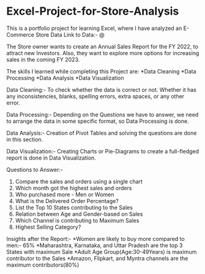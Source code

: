 # Excel-Project-for-Store-Analysis
This is a portfolio project for learning Excel, where I have analyzed an E-Commerce Store Data
Link to Data:- @

The Store owner wants to create an Annual Sales Report for the FY 2022, to attract new Investors. Also, they want to explore more options for increasing sales in the coming FY 2023.

The skills I learned while completing this Project are:
*Data Cleaning
*Data Processing
*Data Analysis
*Data Visualization

Data Cleaning:- To check whether the data is correct or not. Whether it has any inconsistencies, blanks, spelling errors, extra spaces, or any other error.

Data Processing:- Depending on the Questions we have to answer, we need to arrange the data in some specific format, so Data Processing is done.

Data Analysis:- Creation of Pivot Tables and solving the questions are done in this section.

Data Visualization:- Creating Charts or Pie-Diagrams to create a full-fledged report is done in Data Visualization.

Questions to Answer:-
1. Compare the sales and orders using a single chart
2. Which month got the highest sales and orders
3. Who purchased more - Men or Women
4. What is the Delivered Order Percentage?
5. List the Top 10 States contributing to the Sales
6. Relation between Age and Gender-based on Sales
7. Which Channel is contributing to Maximum Sales
8. Highest Selling Category?

Insights after the Report:-
*Women are likely to buy more compared to men:- 65%
*Maharashtra, Karnataka, and Uttar Pradesh are the top 3 States with maximum Sale
*Adult Age Group(Age:30-49Years) is maximum contributor to the Sales
*Amazon, Flipkart, and Myntra channels are the maximum contributors(80%)
